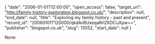 {
  "date": "2006-01-01T12:00:00", 
  "open_access": false, 
  "target_url": "http://family-history-exploration.blogspot.co.uk/", 
  "description": null, 
  "end_date": null, 
  "title": "Exploring my family history - past and present", 
  "record_id": "20060101T120000/qkdAvBUxeqaRrlZKDCuXpw==", 
  "publisher": "blogspot.co.uk", 
  "slug": 13552, 
  "start_date": null
}

None